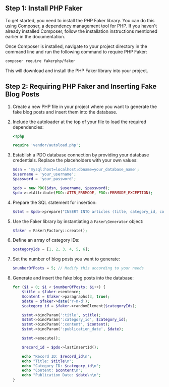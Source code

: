 ## Step 1: Install PHP Faker

To get started, you need to install the PHP Faker library. You can do this using Composer, a dependency management tool for PHP. If you haven't already installed Composer, follow the installation instructions mentioned earlier in the documentation.

Once Composer is installed, navigate to your project directory in the command line and run the following command to require PHP Faker:

```bash
composer require fakerphp/faker
```

This will download and install the PHP Faker library into your project.

## Step 2: Requiring PHP Faker and Inserting Fake Blog Posts

1. Create a new PHP file in your project where you want to generate the fake blog posts and insert them into the database.

2. Include the autoloader at the top of your file to load the required dependencies:

   ```php
   <?php

   require 'vendor/autoload.php';
   ```

3. Establish a PDO database connection by providing your database credentials. Replace the placeholders with your own values:

   ```php
   $dsn = 'mysql:host=localhost;dbname=your_database_name';
   $username = 'your_username';
   $password = 'your_password';

   $pdo = new PDO($dsn, $username, $password);
   $pdo->setAttribute(PDO::ATTR_ERRMODE, PDO::ERRMODE_EXCEPTION);
   ```

4. Prepare the SQL statement for insertion:

   ```php
   $stmt = $pdo->prepare("INSERT INTO articles (title, category_id, content, publication_date) VALUES (:title, :category_id, :content, :publication_date)");
   ```

5. Use the Faker library by instantiating a `Faker\Generator` object:

   ```php
   $faker = Faker\Factory::create();
   ```

6. Define an array of category IDs:

   ```php
   $categoryIds = [1, 2, 3, 4, 5, 6];
   ```

7. Set the number of blog posts you want to generate:

   ```php
   $numberOfPosts = 5; // Modify this according to your needs
   ```

8. Generate and insert the fake blog posts into the database:

   ```php
   for ($i = 0; $i < $numberOfPosts; $i++) {
       $title = $faker->sentence;
       $content = $faker->paragraphs(3, true);
       $date = $faker->date('Y-m-d');
       $category_id = $faker->randomElement($categoryIds);

       $stmt->bindParam(':title', $title);
       $stmt->bindParam(':category_id', $category_id);
       $stmt->bindParam(':content', $content);
       $stmt->bindParam(':publication_date', $date);

       $stmt->execute();

       $record_id = $pdo->lastInsertId();

       echo "Record ID: $record_id\n";
       echo "Title: $title\n";
       echo "Category ID: $category_id\n";
       echo "Content: $content\n";
       echo "Publication Date: $date\n\n";
   }
   ```
